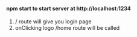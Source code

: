 #### npm start to start server at http://localhost:1234

1. / route will give you login page
1. onClicking logo /home route will be called
